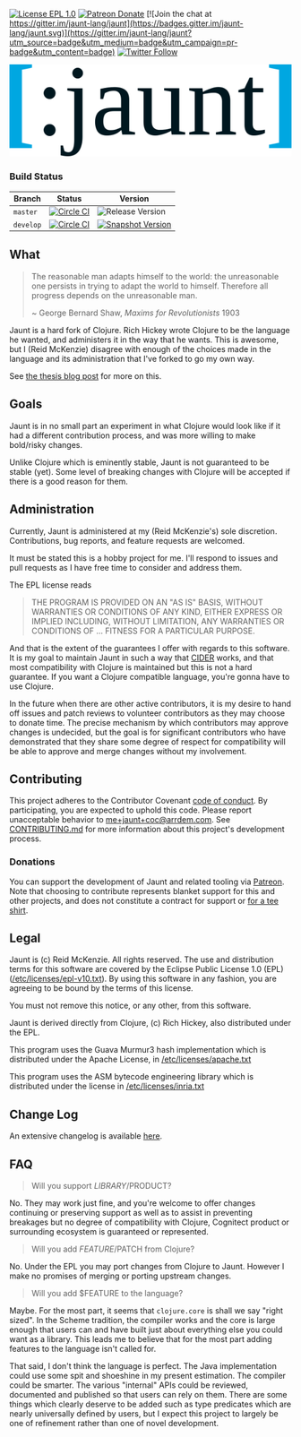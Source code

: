 [![License EPL 1.0](https://img.shields.io/badge/license-EPL_1-green.svg)](https://www.eclipse.org/legal/epl-v10.html)
[![Patreon Donate](https://img.shields.io/badge/patreon-donate-yellow.svg)](https://patreon.com/arrdem)
[![Join the chat at https://gitter.im/jaunt-lang/jaunt](https://badges.gitter.im/jaunt-lang/jaunt.svg)](https://gitter.im/jaunt-lang/jaunt?utm_source=badge&utm_medium=badge&utm_campaign=pr-badge&utm_content=badge)
[![Twitter Follow](https://img.shields.io/twitter/follow/jauntlang.svg?style=social)](https://twitter.com/jaunt-lang)

<p align="center">
  <img src="etc/img/gh-banner.png" alt="Jaunt logo" />
</p>

### Build Status

Branch | Status | Version
----------|--------|--------
`master` | [![Circle CI](https://circleci.com/gh/jaunt-lang/jaunt/tree/master.svg?style=svg)](https://circleci.com/gh/jaunt-lang/jaunt/tree/master) | ![Release Version](https://img.shields.io/github/release/jaunt-lang/jaunt.svg)
`develop` | [![Circle CI](https://circleci.com/gh/jaunt-lang/jaunt/tree/develop.svg?style=svg)](https://circleci.com/gh/jaunt-lang/jaunt/tree/develop) | [![Snapshot Version](https://img.shields.io/clojars/v/org.jaunt-lang/jaunt.svg)](https://clojars.org/org.jaunt-lang/jaunt)

## What

> The reasonable man adapts himself to the world: the unreasonable one
> persists in trying to adapt the world to himself. Therefore all
> progress depends on the unreasonable man.
>
> ~ George Bernard Shaw, _Maxims for Revolutionists_ 1903

Jaunt is a hard fork of Clojure. Rich Hickey wrote Clojure to be the language he wanted, and
administers it in the way that he wants. This is awesome, but I (Reid McKenzie) disagree with enough
of the choices made in the language and its administration that I've forked to go my own way.

See [the thesis blog post](https://www.arrdem.com/2016/02/22/clojarr_-_a_friendly_clojure_fork/) for
more on this.

## Goals

Jaunt is in no small part an experiment in what Clojure would look like if it had a different
contribution process, and was more willing to make bold/risky changes.

Unlike Clojure which is eminently stable, Jaunt is not guaranteed to be stable (yet). Some level of
breaking changes with Clojure will be accepted if there is a good reason for them.

## Administration

Currently, Jaunt is administered at my (Reid McKenzie's) sole discretion. Contributions, bug
reports, and feature requests are welcomed.

It must be stated this is a hobby project for me. I'll respond to issues and pull requests as I have
free time to consider and address them.

The EPL license reads

> THE PROGRAM IS PROVIDED ON AN "AS IS" BASIS, WITHOUT WARRANTIES OR CONDITIONS OF ANY KIND, EITHER
> EXPRESS OR IMPLIED INCLUDING, WITHOUT LIMITATION, ANY WARRANTIES OR CONDITIONS OF ... FITNESS FOR
> A PARTICULAR PURPOSE.

And that is the extent of the guarantees I offer with regards to this software. It is my goal to
maintain Jaunt in such a way that [CIDER](https://github.com/clojure-emacs/cider) works, and that
most compatibility with Clojure is maintained but this is not a hard guarantee. If you want a
Clojure compatible language, you're gonna have to use Clojure.

In the future when there are other active contributors, it is my desire to hand off issues and patch
reviews to volunteer contributors as they may choose to donate time. The precise mechanism by which
contributors may approve changes is undecided, but the goal is for significant contributors who have
demonstrated that they share some degree of respect for compatibility will be able to approve and
merge changes without my involvement.

## Contributing

This project adheres to the Contributor Covenant [code of conduct](CODE_OF_CONDUCT.md).  By
participating, you are expected to uphold this code.  Please report unacceptable behavior to
[me+jaunt+coc@arrdem.com](mailto:me+jaunt+coc@arrdem.com). See [CONTRIBUTING.md](CONTRIBUTING.md)
for more information about this project's development process.

### Donations

You can support the development of Jaunt and related tooling via
[Patreon](https://www.patreon.com/arrdem). Note that choosing to contribute represents blanket
support for this and other projects, and does not constitute a contract for support or
[for a tee shirt](https://groups.google.com/forum/#!msg/seajure/GLqhj_2915A/E0crn6zHLi0J).

## Legal

Jaunt is (c) Reid McKenzie. All rights reserved. The use and distribution terms for this software
are covered by the Eclipse Public License 1.0 (EPL)
([/etc/licenses/epl-v10.txt](etc/licenses/epl-v10.txt)). By using this software in any fashion, you are
agreeing to be bound by the terms of this license.

You must not remove this notice, or any other, from this software.

Jaunt is derived directly from Clojure, (c) Rich Hickey, also distributed under the EPL.

This program uses the Guava Murmur3 hash implementation which is distributed under the Apache
License, in [/etc/licenses/apache.txt](etc/licenses/apache.txt)

This program uses the ASM bytecode engineering library which is distributed under the license in
[/etc/licenses/inria.txt](etc/licenses/inria.txt)

## Change Log

An extensive changelog is available [here](CHANGELOG.md).

## FAQ

> Will you support $LIBRARY/$PRODUCT?

No. They may work just fine, and you're welcome to offer changes continuing or preserving support as
well as to assist in preventing breakages but no degree of compatibility with Clojure, Cognitect
product or surrounding ecosystem is guaranteed or represented.

> Will you add $FEATURE/$PATCH from Clojure?

No. Under the EPL you may port changes from Clojure to Jaunt. However I make no promises of
merging or porting upstream changes.

> Will you add $FEATURE to the language?

Maybe. For the most part, it seems that `clojure.core` is shall we say "right sized". In the Scheme
tradition, the compiler works and the core is large enough that users can and have built just about
everything else you could want as a library. This leads me to believe that for the most part adding
features to the language isn't called for.

That said, I don't think the language is perfect. The Java implementation could use some spit and
shoeshine in my present estimation. The compiler could be smarter. The various "internal" APIs could
be reviewed, documented and published so that users can rely on them. There are some things which
clearly deserve to be added such as type predicates which are nearly universally defined by users,
but I expect this project to largely be one of refinement rather than one of novel development.
